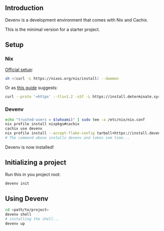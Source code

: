 ## Introduction

Devenv is a development environment that comes with Nix and Cachix.

This is the minimal version for a starter project.

## Setup

### Nix

[Official setup](https://nixos.org/download):
```bash
sh <(curl -L https://nixos.org/nix/install) --daemon
```

Or as [this guide](https://github.com/mcdonc/.nixconfig/blob/master/videos/devenv-ubuntu/script.rst) suggests:
```bash
curl --proto '=https' --tlsv1.2 -sSf -L https://install.determinate.systems/nix | sh -s -- install
```
### Devenv

```bash
echo "trusted-users = $(whoami)" | sudo tee -a /etc/nix/nix.conf
nix profile install nixpkgs#cachix
cachix use devenv
nix profile install --accept-flake-config tarball+https://install.devenv.sh/latest
# The command above installs devenv and takes som time...
```

Devenv is now installed!
## Initializing a project

Run this in you project root:
```bash
devenv init
```
## Using Devenv

```bash
cd <path/to/project>
devenv shell
# installing the shell...
devenv up
```

